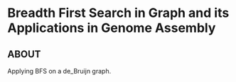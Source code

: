 # Breadth First Search in Graph and its Applications in Genome Assembly
## ABOUT

Applying BFS on a de_Bruijn graph.
